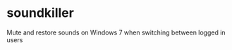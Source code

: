 soundkiller
===========

Mute and restore sounds on Windows 7 when switching between logged in users